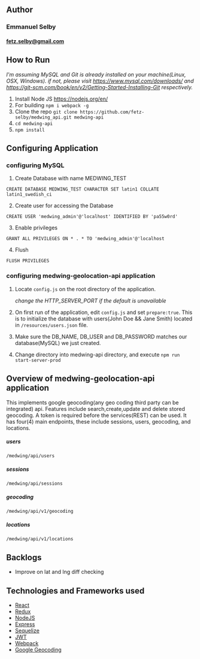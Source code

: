 ## Author ##

### Emmanuel Selby ###
#### fetz.selby@gmail.com ###


## How to Run ##

*I'm assuming MySQL and Git is already installed on your machine(Linux, OSX, Windows). if not, please visit https://www.mysql.com/downloads/ and https://git-scm.com/book/en/v2/Getting-Started-Installing-Git respectively.*

1. Install Node JS https://nodejs.org/en/
2. For building `npm i webpack -g`
3. Clone the repo `git clone https://github.com/fetz-selby/medwing_api.git medwing-api`
4. `cd medwing-api`
5. `npm install`


## Configuring Application ##

### configuring MySQL ###

1. Create Database with name MEDWING_TEST

`CREATE DATABASE MEDWING_TEST CHARACTER SET latin1 COLLATE latin1_swedish_ci`

  
2. Create user for accessing the Database 

`CREATE USER 'medwing_admin'@'localhost' IDENTIFIED BY 'pa55w0rd'`

  
3. Enable privileges 

`GRANT ALL PRIVILEGES ON * . * TO 'medwing_admin'@'localhost`

  
4. Flush 

`FLUSH PRIVILEGES`

  

### configuring medwing-geolocation-api application ###

1. Locate `config.js` on the root directory of the application.

   *change the HTTP_SERVER_PORT if the default is unavailable*
     
2. On first run of the application, edit `config.js` and set `prepare:true`. This is to initialize the database with users(John Doe && Jane Smith) located in `/resources/users.json` file.

  
3. Make sure the DB_NAME, DB_USER and DB_PASSWORD matches our database(MySQL) we just created.

  
4. Change directory into medwing-api directory, and execute 
`npm run start-server-prod`
  
  
## Overview of medwing-geolocation-api application ##
This implements google geocoding(any geo coding third party can be integrated) api. Features include search,create,update and delete stored geocoding.
A token is required before the services(REST) can be used. It has four(4) main endpoints, these include sessions, users, geocoding, and locations.

##### users
`/medwing/api/users`

##### sessions
`/medwing/api/sessions`

##### geocoding
`/medwing/api/v1/geocoding`

##### locations
`/medwing/api/v1/locations`

## Backlogs ##
* Improve on lat and lng diff checking 

## Technologies and Frameworks used ##
* [React](https://reactjs.org/)
* [Redux](https://redux.js.org/)
* [NodeJS](https://nodejs.org/en/)
* [Express](https://expressjs.com/)
* [Sequelize](http://docs.sequelizejs.com/)
* [JWT](https://jwt.io/)
* [Webpack](https://webpack.js.org/)
* [Google Geocoding](https://cloud.google.com/maps-platform/)

